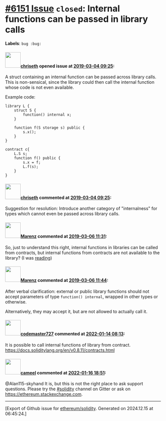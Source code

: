 # [\#6151 Issue](https://github.com/ethereum/solidity/issues/6151) `closed`: Internal functions can be passed in library calls
**Labels**: `bug :bug:`


#### <img src="https://avatars.githubusercontent.com/u/9073706?v=4" width="50">[chriseth](https://github.com/chriseth) opened issue at [2019-03-04 09:25](https://github.com/ethereum/solidity/issues/6151):

A struct containing an internal function can be passed across library calls. This is non-sensical, since the library could then call the internal function whose code is not even available.

Example code:

```
library L {
    struct S {
        function() internal x;
    }

    function f(S storage s) public {
        s.x();
    }
}

contract c{
    L.S s;
    function f() public {
        s.x = f;
        L.f(s);
    }
}
```

#### <img src="https://avatars.githubusercontent.com/u/9073706?v=4" width="50">[chriseth](https://github.com/chriseth) commented at [2019-03-04 09:25](https://github.com/ethereum/solidity/issues/6151#issuecomment-469179663):

Suggestion for resolution: Introduce another category of "internalness" for types which cannot even be passed across library calls.

#### <img src="https://avatars.githubusercontent.com/u/424752?u=2d50de05ec528b9b84f8b905a56e90669b0f8927&v=4" width="50">[Marenz](https://github.com/Marenz) commented at [2019-03-06 11:31](https://github.com/ethereum/solidity/issues/6151#issuecomment-470073918):

So, just to understand this right, internal functions in libraries can be called from contracts, but internal functions from contracts are not available to the library? (I was [reading](https://solidity.readthedocs.io/en/v0.5.3/contracts.html#libraries))

#### <img src="https://avatars.githubusercontent.com/u/424752?u=2d50de05ec528b9b84f8b905a56e90669b0f8927&v=4" width="50">[Marenz](https://github.com/Marenz) commented at [2019-03-06 11:44](https://github.com/ethereum/solidity/issues/6151#issuecomment-470077373):

After verbal clarification: external or public library functions should not accept parameters of type `function() internal`, wrapped in other types or otherwise.

Alternatively, they may accept it, but are not allowed to actually call it.

#### <img src="https://avatars.githubusercontent.com/u/81818939?u=8568363d8af99d965d92563bf5f88dd518d670fd&v=4" width="50">[codemaster727](https://github.com/codemaster727) commented at [2022-01-14 08:13](https://github.com/ethereum/solidity/issues/6151#issuecomment-1012901323):

It is possible to call internal functions of library from contract.
https://docs.soliditylang.org/en/v0.8.11/contracts.html

#### <img src="https://avatars.githubusercontent.com/u/137030?v=4" width="50">[cameel](https://github.com/cameel) commented at [2022-01-16 18:51](https://github.com/ethereum/solidity/issues/6151#issuecomment-1013931212):

@Alan115-skyhand It is, but this is not the right place to ask support questions. Please try the [#solidity](https://gitter.im/ethereum/solidity) channel on Gitter or ask on https://ethereum.stackexchange.com.


-------------------------------------------------------------------------------



[Export of Github issue for [ethereum/solidity](https://github.com/ethereum/solidity). Generated on 2024.12.15 at 06:45:24.]
